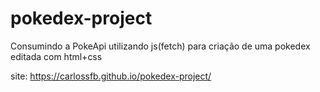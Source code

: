 # pokedex-project
Consumindo a PokeApi utilizando js(fetch) para criação de uma pokedex editada com html+css

site: https://carlossfb.github.io/pokedex-project/
